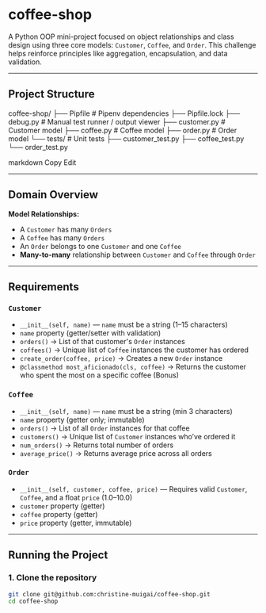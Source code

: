 # coffee-shop

A Python OOP mini-project focused on object relationships and class design using three core models: `Customer`, `Coffee`, and `Order`. This challenge helps reinforce principles like aggregation, encapsulation, and data validation.

---

##  Project Structure

coffee-shop/
├── Pipfile # Pipenv dependencies
├── Pipfile.lock
├── debug.py # Manual test runner / output viewer
├── customer.py # Customer model
├── coffee.py # Coffee model
├── order.py # Order model
└── tests/ # Unit tests
├── customer_test.py
├── coffee_test.py
└── order_test.py

markdown
Copy
Edit

---

##  Domain Overview

**Model Relationships:**
- A `Customer` has many `Orders`
- A `Coffee` has many `Orders`
- An `Order` belongs to one `Customer` and one `Coffee`
- **Many-to-many** relationship between `Customer` and `Coffee` through `Order`

---

## Requirements

### `Customer`
- `__init__(self, name)` — `name` must be a string (1–15 characters)
- `name` property (getter/setter with validation)
- `orders()` → List of that customer's `Order` instances
- `coffees()` → Unique list of `Coffee` instances the customer has ordered
- `create_order(coffee, price)` → Creates a new `Order` instance
- `@classmethod most_aficionado(cls, coffee)` → Returns the customer who spent the most on a specific coffee (Bonus)

### `Coffee`
- `__init__(self, name)` — `name` must be a string (min 3 characters)
- `name` property (getter only; immutable)
- `orders()` → List of all `Order` instances for that coffee
- `customers()` → Unique list of `Customer` instances who’ve ordered it
- `num_orders()` → Returns total number of orders
- `average_price()` → Returns average price across all orders

### `Order`
- `__init__(self, customer, coffee, price)` — Requires valid `Customer`, `Coffee`, and a float `price` (1.0–10.0)
- `customer` property (getter)
- `coffee` property (getter)
- `price` property (getter, immutable)

---

##  Running the Project

### 1. Clone the repository
```bash
git clone git@github.com:christine-muigai/coffee-shop.git
cd coffee-shop


